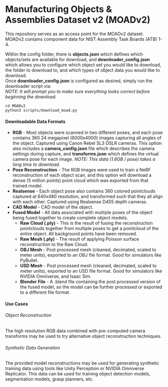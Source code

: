 # Manufacturing Objects & Assemblies Dataset v2 (MOADv2)   
This repository serves as an access point for the MOADv2 dataset. MOADv2 contains component data for NIST Assembly Task Boards (ATB) 1-4.  
   
Within the config folder, there is **objects.json** which defines which objects/sets are available for download, and **downloader_config.json** which allows you to configure which object set you would like to download, the folder to download to, and which types of object data you would like to download.  
Once **downloader_config.json** is configured as desired, simply run the downloader script via:   
*NOTE: It will prompt you to make sure everything looks correct before beginning the download.*  
```
cd MOADv2    
python3 scripts/download_moad.py   
```   
   
#### Downloadable Data Formats 
* **RGB** - Most objects were scanned in two different poses, and each pose contains 360 24 megapixel (6000x4000) images capturing all angles of the object. Captured using Canon Rebel SL3 DSLR cameras. This option also includes a **camera_config.json** file which describes the camera settings during capture, and **transforms.json** which defines the virtual camera pose for each image. *NOTE: This data (1.6GB / pose) takes a long time to download.*  
* **Pose Reconstruction** - The RGB images were used to train a NeRF reconstruction of each object scan, and this option will download a dense (5 million points) point cloud which was exported from that trained model.  
* **Realsense** - Each object pose also contains 360 colored pointclouds captured at 640x480 resolution, and transformed such that they all align with each other. Captured using Realsense D455 depth cameras.  
* **CAD Model** - CAD model of the object.  
* **Fused Model** - All data associated with multiple poses of the object being fused together to create complete object models.  
    * **Raw Cloud (.ply)** - This is the result of fusing the reconstruction pointclouds together from multiple poses to get a pointcloud of the entire object. All background points have been removed.  
    * **Raw Mesh (.ply)** - The result of applying Poisson surface reconstruction to the Raw Cloud.  
    * **OBJ Mesh** - Post processed mesh (cleaned, decimated, scaled to meter units), exported to an OBJ file format. Good for simulators like PyBullet.  
    * **USD Mesh** - Post processed mesh (cleaned, decimated, scaled to meter units), exported to an USD file format. Good for simulators like NVIDIA Omniverse, and Isaac Sim.  
    * **Blender File** - A .blend file containing the post processed version of the fused model, so the model can be further processed or exported to a different file format.  


#### Use Cases   
###### Object Reconstruction   
The high resolution RGB data combined with pre-computed camera transforms may be used to try alternative object reconstruction techniques.     

###### Synthetic Data Generation  
The provided model reconstructions may be used for generating synthetic training data using tools like Unity Perception or NVIDIA Omniverse Replicator. This data can be used for training object detection models, segmentation models, grasp planners, etc.    
  